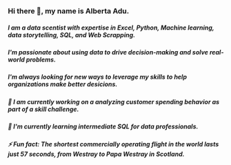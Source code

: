 ### Hi there 👋, my name is Alberta Adu. 

##### I am a data scentist with expertise in Excel, Python, Machine learning, data storytelling, SQL, and Web Scrapping.
##### I'm passionate about using data to drive decision-making and solve real-world problems.
##### I'm always looking for new ways to leverage my skills to help organizations make better desicions. 
##### 🔭 I am currently working on a analyzing customer spending behavior as part of a skill challenge. 
##### 🌱 I'm currently learning intermediate SQL for data professionals.
##### ⚡ Fun fact: The shortest commercially operating flight in the world lasts just 57 seconds, from Westray to Papa Westray in Scotland.

<!--
**Alberda1612/Alberda1612** is a ✨ _special_ ✨ repository because its `README.md` (this file) appears on your GitHub profile.

Here are some ideas to get you started:

- 🔭 I’m currently working on ...
- 🌱 I’m currently learning ...
- 👯 I’m looking to collaborate on ...
- 🤔 I’m looking for help with ...
- 💬 Ask me about ...
- 📫 How to reach me: ...
- 😄 Pronouns: ...
- ⚡ Fun fact: ...
-->

